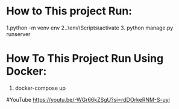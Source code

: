 # How to This project Run:
1.python -m venv env
2..\env\Scripts\activate
3. python manage.py runserver



# How To This Project Run Using Docker:
1. docker-compose up   

#YouTube
https://youtu.be/-WGr66kZSgU?si=rdDOrkeRNM-S-uyj
